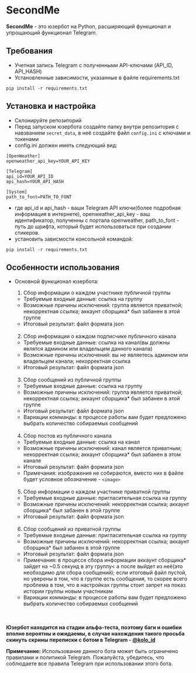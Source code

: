 # SecondMe

**SecondMe** - это юзербот на Python, расширяющий функционал и упрощающий функционал Telegram.

## Требования
- Учетная запись Telegram с полученными API-ключами (API_ID, API_HASH)
- Установленные зависимости, указанные в файле requirements.txt 
```
pip install -r requirements.txt
```

## Установка и настройка
- Склонируйте репозиторий
- Перед запуском юзербота создайте папку внутри репозитория с навзванием `secret_data`, в неё создайте файл `config.ini` с ключами и токенами
- config.ini должен иметь следующий вид:
```
[OpenWeather]
openweather_api_key=YOUR_API_KEY

[Telegram]
api_id=YOUR_API_ID
api_hash=YOUR_API_HASH

[System]
path_to_font=PATH_TO_FONT
```
- где api_id и api_hash - ваши Telegram API ключи(более подробная информация в интернете), openweather_api_key - ваш идентификатор, полученны с портала openweather, path_to_font - путь до шрифта, который будет использоваться при создании стикеров.
- установить зависмости консольной командой:
```
pip install -r requirements.txt
```

## Особенности использования
- Основной функционал юзербота:
  
  1. Сбор информации о каждом участнике публичной группы
    - Требуемые входные данные: ссылка на группу
    - Возможные причины исключений: группа является приватной; некорректная ссылка; аккаунт сборщика* был забанен в этой группе
    - Итоговый результат: файл формата json<br><br>
      
  2. Сбор информации о каждом подписчике публичного канала
    - Требуемые входные данные: ссылка на канал(вы должны являтся админом или владельцем данного канала)
    - Возможные причины исключений: вы не являетесь админом или владельцем канала; некорректная ссылка
    - Итоговый результат: файл формата json<br><br>
      
  3. Сбор сообщений из публичной группы
    - Требуемые входные данные: ссылка на группу
    - Возможные причины исключений: группа является приватной; некорректная ссылка; аккаунт сборщика* был забанен в этой группе
    - Итоговый результат: файл формата json
    - Вариации комманды: в процессе работы вам будет предложено выбрать количество собираемых сообщений<br><br>
      
  4. Сбор постов из публичного канала
    - Требуемые входные данные: ссылка на канал
    - Возможные причины исключений: канал является приватным; некорректная ссылка; аккаунт сборщика* был забанен в этом канале
    - Итоговый результат: файл формата json
    - Примечания: изображения не собираются, вместо них в файле будет условное обозначение - `<image>`<br><br>
      
  5. Сбор информации о каждом участнике приватной группы
    - Требуемые входные данные: пригласительная ссылка на группу
    - Возможные причины исключений: некорректная ссылка; аккаунт сборщика* был забанен в этой группе
    - Итоговый результат: файл формата json<br><br>
      
  6. Сбор сообщений из приватной группы
    - Требуемые входные данные: пригласительная ссылка на группу
    - Возможные причины исключений: некорректная ссылка; аккаунт сборщика* был забанен в этой группе
    - Итоговый результат: файл формата json
    - Примечания: в процессе сбора информации аккаунт сборщика* зайдет на ~0.5 секунд в эту группу< а после выйдет из неё(это необходимо для сбора сообщений); если итоговый файл пустой, но уверены в том, что в группе есть       сообщения, то скорее всего проблема в том, что в настройках группы стоит запрет на показ истории группы новым участникам
    - Вариации комманды: в процессе работы вам будет предложено выбрать количество собираемых сообщений<br><br><br>


**Юзербот находится на стадии альфа-теста, поэтому баги и ошибки вполне вероятны и ожидаемы, в случае нахождения такого просьба скинуть скрины переписки с ботом в Telegram - <a href="https://t.me/kolo_id">@kolo_id<a>**


**Примечание:** Использование данного бота может быть ограничено правилами и политикой Telegram. Пожалуйста, убедитесь, что соблюдаете все правила Telegram при использовании этого бота.

